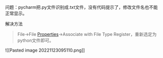 问题：pycharm把.py文件识别成.txt文件，没有代码提示了，修改文件名也不能正常显示。

解决方法
>File->File [Properties](https://so.csdn.net/so/search?q=Properties&spm=1001.2101.3001.7020)->Associate with File Type Register，重新选定为python文件即可。

![[Pasted image 20221123095110.png]]

